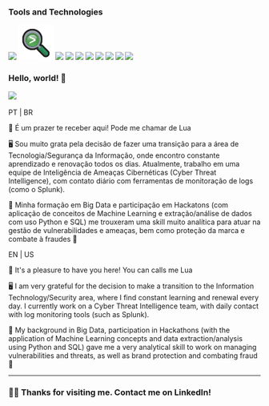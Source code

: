 ###  Tools and Technologies

[<img src = "https://user-images.githubusercontent.com/25181517/183896132-54262f2e-6d98-41e3-8888-e40ab5a17326.png"
 width="70px"/>](https://docs.aws.amazon.com/) [<img src = "https://github.com/luanamayumi4/free_images/blob/main/splunk%20icon.png"
 width="70px"/>](https://docs.splunk.com/Documentation) [<img src = "https://user-images.githubusercontent.com/25181517/183423507-c056a6f9-1ba8-4312-a350-19bcbc5a8697.png"
 width="70px"/>](https://docs.python.org/3/) [<img src = "https://github.com/marwin1991/profile-technology-icons/assets/76662862/2481dc48-be6b-4ebb-9e8c-3b957efe69fa"
 width="70px"/>](https://docs.kernel.org/) [<img src = "https://user-images.githubusercontent.com/25181517/192108891-d86b6220-e232-423a-bf5f-90903e6887c3.png"
 width="70px"/>](https://code.visualstudio.com/docs) [<img src = "https://user-images.githubusercontent.com/25181517/186884150-05e9ff6d-340e-4802-9533-2c3f02363ee3.png"
 width="70px"/>](https://learn.microsoft.com/en-us/windows/) [<img src = "https://user-images.githubusercontent.com/25181517/117208740-bfb78400-adf5-11eb-97bb-09072b6bedfc.png"
 width="70px"/>](https://www.postgresql.org/docs/) <img src = "https://user-images.githubusercontent.com/25181517/183896128-ec99105a-ec1a-4d85-b08b-1aa1620b2046.png"
 width="70px"/> <img src = "https://user-images.githubusercontent.com/25181517/182884027-02cf00e4-6ac5-49a8-816d-3287a26bc5b4.png"
 width="70px"/> <img src = "https://user-images.githubusercontent.com/25181517/182884177-d48a8579-2cd0-447a-b9a6-ffc7cb02560e.png"
 width="70px"/>

### Hello, world! 🖖

<img src = "https://github.com/luanamayumi4/free_images/blob/main/cute%20robot.jpg."
 width="400px"/>

PT | BR

🥰 É um prazer te receber aqui! Pode me chamar de Lua 

🖥️ Sou muito grata pela decisão de fazer uma transição para a área de Tecnologia/Segurança da Informação, onde encontro constante aprendizado e renovação todos os dias. Atualmente, trabalho em uma equipe de Inteligência de Ameaças Cibernéticas (Cyber Threat Intelligence), com contato diário com ferramentas de monitoração de logs (como o Splunk).

🚀 Minha formação em Big Data e participação em Hackatons (com aplicação de conceitos de Machine Learning e extração/análise de dados com uso Python e SQL) me trouxeram uma skill muito analítica para atuar na gestão de vulnerabilidades e ameaças, bem como proteção da marca e combate à fraudes 🚀




EN | US

🥰 It's a pleasure to have you here! You can calls me Lua

🖥️ I am very grateful for the decision to make a transition to the Information Technology/Security area, where I find constant learning and renewal every day. I currently work on a Cyber ​​Threat Intelligence team, with daily contact with log monitoring tools (such as Splunk).

🚀 My background in Big Data, participation in Hackathons (with the application of Machine Learning concepts and data extraction/analysis using Python and SQL) gave me a very analytical skill to work on managing vulnerabilities and threats, as well as brand protection and combating fraud  🚀

---------------------------------------------------------------------------------------------------------------

### 🤝🏻 Thanks for visiting me. Contact me on LinkedIn!
